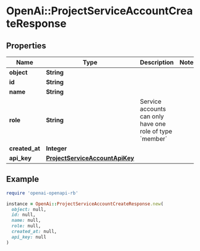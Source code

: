 # OpenAi::ProjectServiceAccountCreateResponse

## Properties

| Name | Type | Description | Notes |
| ---- | ---- | ----------- | ----- |
| **object** | **String** |  |  |
| **id** | **String** |  |  |
| **name** | **String** |  |  |
| **role** | **String** | Service accounts can only have one role of type &#x60;member&#x60; |  |
| **created_at** | **Integer** |  |  |
| **api_key** | [**ProjectServiceAccountApiKey**](ProjectServiceAccountApiKey.md) |  |  |

## Example

```ruby
require 'openai-openapi-rb'

instance = OpenAi::ProjectServiceAccountCreateResponse.new(
  object: null,
  id: null,
  name: null,
  role: null,
  created_at: null,
  api_key: null
)
```

